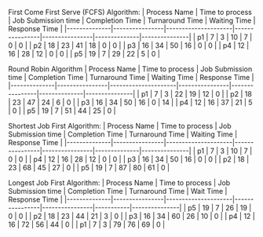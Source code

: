 
First Come First Serve (FCFS) Algorithm:
| Process Name | Time to process | Job Submission time | Completion Time | Turnaround Time | Waiting Time | Response Time |
|--------------|----------------|---------------------|----------------|----------------|--------------|---------------|
| p1           | 7              | 3                   | 10             | 7              | 0            | 0             |
| p2           | 18             | 23                  | 41             | 18             | 0            | 0             |
| p3           | 16             | 34                  | 50             | 16             | 0            | 0             |
| p4           | 12             | 16                  | 28             | 12             | 0            | 0             |
| p5           | 19             | 7                   | 29             | 22             | 5            | 0             |

Round Robin Algorithm
| Process Name | Time to process | Job Submission time | Completion Time | Turnaround Time | Waiting Time | Response Time |
|--------------|----------------|---------------------|----------------|----------------|--------------|---------------|
| p1           | 7              | 3                   | 22             | 19             | 12           | 0             |
| p2           | 18             | 23                  | 47             | 24             | 6            | 0             |
| p3           | 16             | 34                  | 50             | 16             | 0            | 14            |
| p4           | 12             | 16                  | 37             | 21             | 5            | 0             |
| p5           | 19             | 7                   | 51             | 44             | 25           | 0             |

Shortest Job First Algorithm:
| Process Name | Time to process | Job Submission time | Completion Time | Turnaround Time | Waiting Time | Response Time |
|--------------|----------------|---------------------|----------------|----------------|--------------|---------------|
| p1           | 7              | 3                   | 10             | 7              | 0            | 0             |
| p4           | 12             | 16                  | 28             | 12             | 0            | 0             |
| p3           | 16             | 34                  | 50             | 16             | 0            | 0             |
| p2           | 18             | 23                  | 68             | 45             | 27           | 0             |
| p5           | 19             | 7                   | 87             | 80             | 61           | 0             |

Longest Job First Algorithm:
| Process Name | Time to process | Job Submission time | Completion Time | Turnaround Time | Wait Time | Response Time |
|--------------|----------------|---------------------|----------------|----------------|-----------|---------------|
| p5           | 19             | 7                   | 26             | 19             | 0         | 0             |
| p2           | 18             | 23                  | 44             | 21             | 3         | 0             |
| p3           | 16             | 34                  | 60             | 26             | 10        | 0             |
| p4           | 12             | 16                  | 72             | 56             | 44        | 0             |
| p1           | 7              | 3                   | 79             | 76             | 69        | 0             |

